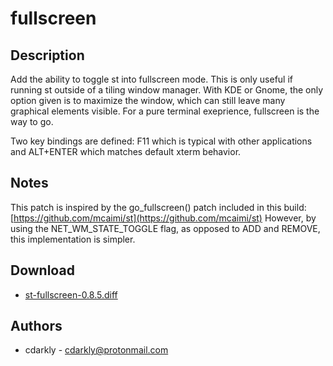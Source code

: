 fullscreen
==========

Description
-----------
Add the ability to toggle st into fullscreen mode. This is only useful if running st outside of a tiling window manager. With KDE or Gnome, the only option given is to maximize the window, which can still leave many graphical elements visible. For a pure terminal exeprience, fullscreen is the way to go.

Two key bindings are defined: F11 which is typical with other applications and ALT+ENTER which matches default xterm behavior.

Notes
-----
This patch is inspired by the go_fullscreen() patch included in this build: [https://github.com/mcaimi/st](https://github.com/mcaimi/st)
However, by using the NET_WM_STATE_TOGGLE flag, as opposed to ADD and REMOVE, this implementation is simpler.

Download
--------
* [st-fullscreen-0.8.5.diff](st-fullscreen-0.8.5.diff)

Authors
-------
* cdarkly - <cdarkly@protonmail.com>
